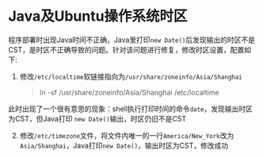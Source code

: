 # Java及Ubuntu操作系统时区

程序部署时出现Java时间不正确，Java里打印`new Date()`后发现输出的时区不是CST，是时区不正确导致的问题。针对该问题进行修复，修改时区设置，配置如下:

1. 修改`/etc/localtime`软链接指向为`/usr/share/zoneinfo/Asia/Shanghai`

   > ln -sf /usr/share/zoneinfo/Asia/Shanghai /etc/localtime
   

此时出现了一个很有意思的现象：shell执行打印时间的命令`date`，发现输出时区为CST，但Java打印 `new Date()`输出，时区仍旧不是CST

2. 修改`/etc/timezone`文件，将文件内唯一的一行`America/New_York`改为`Asia/Shanghai`，Java打印`new Date()`，输出时区为CST，修改成功